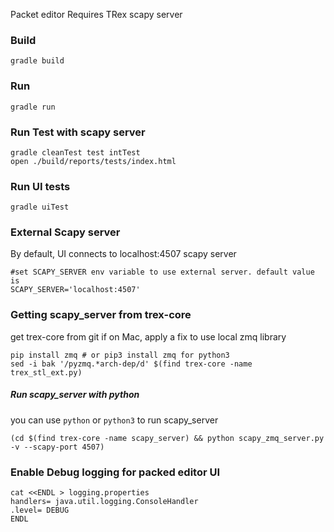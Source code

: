 Packet editor
Requires TRex scapy server

### Build
    gradle build

### Run
    gradle run

### Run Test with scapy server
    gradle cleanTest test intTest
    open ./build/reports/tests/index.html

### Run UI tests
    gradle uiTest

### External Scapy server
By default, UI connects to localhost:4507 scapy server
```
#set SCAPY_SERVER env variable to use external server. default value is
SCAPY_SERVER='localhost:4507'
```

### Getting scapy_server from trex-core
get trex-core from git
if on Mac, apply a fix to use local zmq library
```
pip install zmq # or pip3 install zmq for python3
sed -i bak '/pyzmq.*arch-dep/d' $(find trex-core -name trex_stl_ext.py)
```

##### Run scapy_server with python
you can use `python` or `python3` to run scapy_server
```
(cd $(find trex-core -name scapy_server) && python scapy_zmq_server.py -v --scapy-port 4507)
```

### Enable Debug logging for packed editor UI
```
cat <<ENDL > logging.properties
handlers= java.util.logging.ConsoleHandler
.level= DEBUG
ENDL
```

